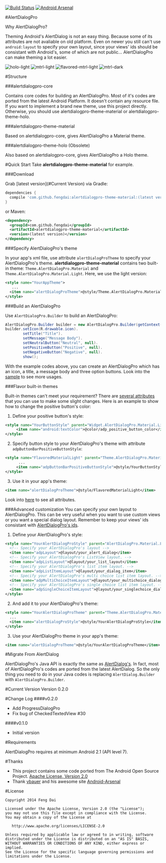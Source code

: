 [![Build Status](https://travis-ci.org/fengdai/AlertDialogPro.svg?branch=master)](https://travis-ci.org/fengdai/AlertDialogPro)
[![Android Arsenal](https://img.shields.io/badge/Android%20Arsenal-AlertDialogPro-brightgreen.svg?style=flat)](https://android-arsenal.com/details/1/1178)

#AlertDialogPro

Why AlertDialogPro?

Theming Android's AlertDialog is not an easy thing. Because some of its attributes are not avaliable on old platform. Even on newer you still can't use ```android:layout``` to specify your own layout, since your views' ids should be consistant with Android's, some of which are not public... AlertDialogPro can make theming a lot easier.

 ![holo-light](https://github.com/fengdai/AlertDialogPro/raw/master/image/holo_light_dialog_only.png)
   ![mtrl-light](https://github.com/fengdai/AlertDialogPro/raw/master/image/material_light_dialog_only.png)
   ![flavored-mtrl-light](https://github.com/fengdai/AlertDialogPro/raw/master/image/flavored_material_light.png)
   ![mtrl-dark](https://github.com/fengdai/AlertDialogPro/raw/master/image/material_dark_dialog_only.png)

#Structure

###alertdialogpro-core

Contains core codes for building an AlertDialogPro. Most of it's codes are ported from the latest Android Platform. It doesn't contain any resource file. If you want to implement a brand new theme, use this project directly. Otherwise, you should use alertdialogpro-theme-material or alertdialogpro-theme-holo.

###alertdialogpro-theme-material

Based on alertdialogpro-core, gives AlertDialogPro a Material theme.

###alertdialogpro-theme-holo (Obsolete)

Also based on alertdialogpro-core, gives AlertDialogPro a Holo theme.

#Quick Start
Take **alertdialogpro-theme-material** for example.

###Download

Grab [latest version](#Current Version) via Gradle:
```groovy
dependencies {
  compile 'com.github.fengdai:alertdialogpro-theme-material:(latest version)'
}
```

or Maven:
```xml
<dependency>
  <groupId>com.github.fengdai</groupId>
  <artifactId>alertdialogpro-theme-material</artifactId>
  <version>(latest version)</version>
</dependency>
```

###Specify AlertDialogPro's theme

In your app's xml file, use attribute ```alertDialogProTheme``` to specify your AlertDialogPro's theme. **alertdialogpro-theme-material** contains two built-in theme: ```Theme.AlertDialogPro.Material``` and ```Theme.AlertDialogPro.Material.Light```. Here, we use the light version:
```xml
<style name="YourAppTheme">
   ...
  <item name="alertDialogProTheme">@style/Theme.AlertDialogPro.Material.Light</item>
</style>
```

###Build an AlertDialogPro

Use ```AlertDialogPro.Builder``` to build an AlertDialogPro:
```java
AlertDialogPro.Builder builder = new AlertDialogPro.Builder(getContext());
builder.setIcon(R.drawable.icon).
        setTitle("Title").
        setMessage("Message Body").
        setNeutralButton("Neutral", null).
        setPositiveButton("Positive", null).
        setNegativeButton("Negative", null).
        show();
```
With the example codes above, you can create an AlertDialogPro which has an icon, a title, a message body and three option buttons. Look into the [sample](https://github.com/fengdai/AlertDialogPro/blob/master/alertdialogpro-demo/src/main/java/com/alertdialogpro/demo/MainActivity.java) to see more usages.

###Flavor built-in themes

Built-in themes can't meet your requirement? There are [several attributes](https://github.com/fengdai/AlertDialogPro/blob/master/alertdialogpro-core/src/main/res/values/adp_core_attrs.xml) that you can use to make some slight changes. Here is an example to show how to change the positive button's color:

1. Define your positive button's style:
```xml
<style name="YourButtonStyle" parent="Widget.AlertDialogPro.Material.Light.Button">
     <item name="android:textColor">@color/adp_positive_button_color</item>
</style>
```

2. Specify button style to your AlertDialogPro's theme with attribute ```adpButtonBarPositiveButtonStyle```:
```xml
<style name="FlavoredMaterialLight" parent="Theme.AlertDialogPro.Material.Light">
      ...
     <item name="adpButtonBarPositiveButtonStyle">@style/YourButtonStyle</item>
</style>
```
3. Use it in your app's theme:
```xml
<item name="alertDialogProTheme">@style/FlavoredMaterialLight</item>
```

Look into [here](https://github.com/fengdai/AlertDialogPro/blob/master/alertdialogpro-core/src/main/res/values/adp_core_attrs.xml) to see all attributes.

###Advanced customization
You can specify your own layout to AlertDialogPro. This can be very useful when you want to use custom views or you want a special dialog layout. Remember to keep your views' ids consistant with [AlertDialogPro's ids](https://github.com/fengdai/AlertDialogPro/blob/master/alertdialogpro-core/src/main/res/values/adp_core_ids.xml).

1. Define your AlertDialogPro's style:
```xml
<style name="YourAlertDialogProStyle" parent="AlertDialogPro.Material.Light">
  <!-- Specify your AlertDialogPro's layout -->
  <item name="adpLayout">@layout/your_alert_dialog</item>
  <!-- Specify your AlertDialogPro's ListView layout. -->
  <item name="adpListLayout">@layout/your_list_layout</item>
  <!-- Specify your AlertDialogPro's list item layout. -->
  <item name="adpListItemLayout">@layout/your_dialog_item</item>
  <!-- Specify your AlertDialogPro's multi choice list item layout. -->
  <item name="adpMultiChoiceItemLayout">@layout/your_multichoice_dialog_item</item>
  <!-- Specify your AlertDialogPro's single choice list item layout. -->
  <item name="adpSingleChoiceItemLayout">@layout/your_singlechoice_dialog_item</item>
</style>
```
2. And add it to your AlertDialogPro's theme:
```xml
<style name="YourAlertDialogProTheme" parent="Theme.AlertDialogPro.Material.Light">
  ...
  <item name="alertDialogProStyle">@style/YourAlertDialogProStyle</item>
</style>
```

3. Use your AlertDialogPro theme in your app's theme:
```xml
<item name="alertDialogProTheme">@style/YourAlertDialogProTheme</item>
```

#Migrate From AlertDialog

AlertDialogPro's Java API is exactly the same as [AlertDialog's](http://developer.android.com/reference/android/app/AlertDialog.Builder.html). In fact, most of AlertDialogPro's codes are ported from the latest AlertDialog. So the only thing you need to do in your Java codes is replacing ```AlertDialog.Builder``` with ```AlertDialogPro.Builder```.

#Current Version
Version 0.2.0

#Change Log
####v0.2.0
* Add ProgressDialogPro
* Fix bug of CheckedTextedView #30

####v0.1.0
* Initial version

#Requirements

AlertDialogPro requires at minimum Android 2.1 (API level 7).

#Thanks

   * This project contains some code ported from The Android Open Source Project. [Apache License, Version 2.0](http://www.apache.org/licenses/LICENSE-2.0)
   * Thank [vbauer](https://github.com/vbauer) and his awesome site [Android-Arsenal](https://android-arsenal.com/)

#License

    Copyright 2014 Feng Dai

    Licensed under the Apache License, Version 2.0 (the "License");
    you may not use this file except in compliance with the License.
    You may obtain a copy of the License at

       http://www.apache.org/licenses/LICENSE-2.0

    Unless required by applicable law or agreed to in writing, software
    distributed under the License is distributed on an "AS IS" BASIS,
    WITHOUT WARRANTIES OR CONDITIONS OF ANY KIND, either express or implied.
    See the License for the specific language governing permissions and
    limitations under the License.
